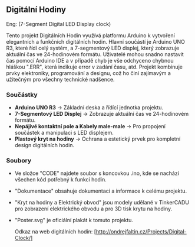 ## Digitální Hodiny

Eng: (7-Segment Digital LED Display clock)

Tento projekt Digitálních Hodin využívá platformu Arduino k vytvoření elegantních a funkčních digitálních hodin. Hlavní součástí je Arduino UNO R3, které řídí celý systém, a 7-segmentový LED displej, který zobrazuje
aktuální čas ve 24-hodinovém formátu. Uživatelé mohou snadno nastavit čas pomocí Arduino IDE a v případě chyb je vše odchyceno chybnou hláškou ".ERR", která indikuje error v zadání času, atd. Projekt kombinuje prvky
elektroniky, programování a designu, což ho činí zajímavým a užitečným pro všechny technické nadšence.

### Součástky
- **Arduino UNO R3** -> Základní deska a řídící jednotka projektu.
- **7-Segmentový LED Displej** -> Zobrazuje aktuální čas ve 24-hodinovém formátu.
- **Nepájivé kontaktní pole a Kabely male-male** -> Pro propojení součástek a manipulaci s LED displejem.
- **Plastový kryt na hodiny** -> Ochrana a estetický prvek pro kompletní design digitálních hodin.

### Soubory
- Ve složce "CODE" najdete soubor s koncovkou .ino, kde se nachází všechen kód potřebný k funkci hodin.
- "Dokumentace" obsahuje dokumentaci a informace k celému projektu.
- "Kryt na hodiny a Elektrický obvod" jsou modely udělané v TinkerCADU pro zobrazení elektrického obvodu a pro 3D tisk krytu na hodiny.
- "Poster.svg" je oficiální plakát k tomuto projektu.

  Odkaz na web digitálních hodin: [http://ondrejfaltin.cz/Projects/Digital-Clock/]
